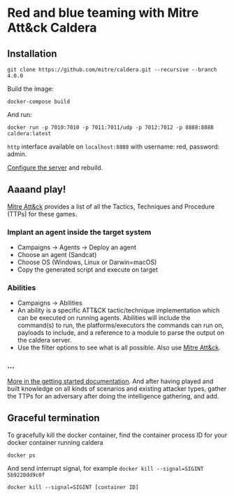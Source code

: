 # Red and blue teaming with Mitre Att&ck Caldera

## Installation

    git clone https://github.com/mitre/caldera.git --recursive --branch 4.0.0

Build the image:

    docker-compose build

And run:

    docker run -p 7010:7010 -p 7011:7011/udp -p 7012:7012 -p 8888:8888 caldera:latest

`http` interface available on `localhost:8888` with username: red, password: admin.

[Configure the server](https://caldera.readthedocs.io/en/latest/Server-Configuration.html) 
and rebuild.

## Aaaand play! 

[Mitre Att&ck](https://attack.mitre.org/) provides a list of all the Tactics, Techniques and Procedure 
(TTPs) for these games. 

### Implant an agent inside the target system

* Campaigns -> Agents -> Deploy an agent
* Choose an agent (Sandcat)
* Choose OS (Windows, Linux or Darwin=macOS)
* Copy the generated script and execute on target

### Abilities

* Campaigns -> Abilities
* An ability is a specific ATT&CK tactic/technique implementation which can be executed on running agents. Abilities will include the command(s) to run, the platforms/executors the commands can run on, payloads to include, and a reference to a module to parse the output on the caldera server.
* Use the filter options to see what is all possible. Also use [Mitre Att&ck](https://attack.mitre.org/).

### ...

[More in the getting started documentation](https://caldera.readthedocs.io/en/latest/Getting-started.html). And after 
having played and built knowledge on all kinds of scenarios and existing attacker types, gather 
the TTPs for an adversary after doing the intelligence gathering, and add.

## Graceful termination

To gracefully kill the docker container, find the container process ID for your docker container running caldera

    docker ps

And send interrupt signal, for example `docker kill --signal=SIGINT 5b9220dd9c0f`

    docker kill --signal=SIGINT [container ID]


